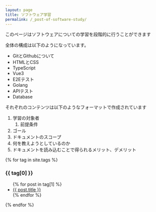 ```yaml
---
layout: page
title: ソフトウェア学習
permalink: /_post-of-software-study/
---
```


このページはソフトウェアについての学習を段階的に行うことができます

全体の構成は以下のようになっています。

- GitとGithubについて
- HTMLとCSS
- TypeScript
- Vue3
- E2Eテスト
- Golang
- APIテスト
- Database

それぞれのコンテンツは以下のようなフォーマットで作成されています
1. 学習の対象者
   1. 前提条件 
3. ゴール
3. ドキュメントのスコープ 
4. 何を教えようとしているのか 
5. ドキュメントを読み込むことで得られるメリット、デメリット

<!--ここではソフトウェア学習のコンテンツとして投稿した内容を表示する様にしたい-->
{% for tag in site.tags %}
<h3>{{ tag[0] }}</h3>
  <ul>
    {% for post in tag[1] %}
      <li><a href="{{ post.url }}">{{ post.title }}</a></li>
    {% endfor %}
  </ul>
{% endfor %}